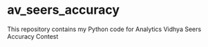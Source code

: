 # av_seers_accuracy
This repository contains my Python code for Analytics Vidhya Seers Accuracy Contest
